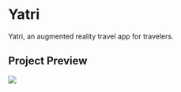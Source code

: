 # Yatri
Yatri, an augmented reality travel app for travelers.

## Project Preview
<img src="https://scontent.cdninstagram.com/v/t51.39111-15/326402977_713387953611828_1799674013533254102_n.jpg?_nc_cat=105&ccb=1-7&_nc_sid=5a057b&_nc_ohc=-kNVF5bhpNkAX8kU6Ib&_nc_ad=z-m&_nc_cid=0&_nc_ht=scontent.cdninstagram.com&oh=02_AVCqz4GAkRKpVAKs6l0BfAWLCl4SA72ZJQ4B9B-xd8Psfw&oe=63D1F23A"/>
